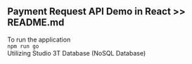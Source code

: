 ## Payment Request API Demo in React >> README.md


To run the application \
`npm run go` \
Utilizing Studio 3T Database (NoSQL Database)


